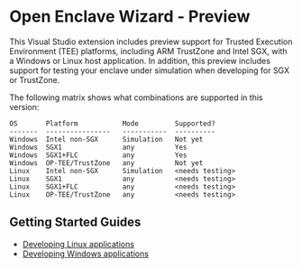 Open Enclave Wizard - Preview
=============

This Visual Studio extension includes preview support for Trusted Execution Environment (TEE) platforms,
including ARM TrustZone and Intel SGX, with a Windows or Linux host application. In addition, this preview
includes support for testing your enclave under simulation when developing for SGX or TrustZone.

The following matrix shows what combinations are supported in this version:
```
OS       Platform           Mode         Supported?
-------  ----------------   -----------  ----------
Windows  Intel non-SGX      Simulation   Not yet
Windows  SGX1               any          Yes
Windows  SGX1+FLC           any          Yes
Windows  OP-TEE/TrustZone   any          Not yet
Linux    Intel non-SGX      Simulation   <needs testing>
Linux    SGX1               any          <needs testing>
Linux    SGX1+FLC           any          <needs testing>
Linux    OP-TEE/TrustZone   any          <needs testing>
```

## Getting Started Guides
- [Developing Linux applications](VisualStudioLinux.md)
- [Developing Windows applications](VisualStudioWindows.md)
